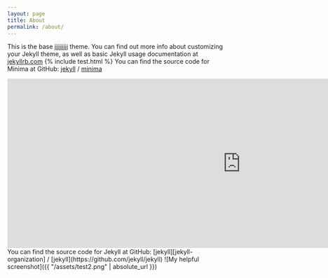 ```yaml
---
layout: page
title: About
permalink: /about/
---
```


This is the base jjjjjjjjj theme. You can find out more info about customizing your Jekyll theme, as well as basic Jekyll usage documentation at [jekyllrb.com](https://jekyllrb.com/)
{% include test.html %}
You can find the source code for Minima at GitHub:
[jekyll][jekyll-organization] /
[minima](https://github.com/jekyll/minima)
<iframe src="https://h5p.org/h5p/embed/162303" width="1064" height="387" frameborder="0" allowfullscreen="allowfullscreen"></iframe><script src="https://h5p.org/sites/all/modules/h5p/library/js/h5p-resizer.js" charset="UTF-8"></script>
You can find the source code for Jekyll at GitHub:
[jekyll][jekyll-organization] /
[jekyll](https://github.com/jekyll/jekyll)
![My helpful screenshot]({{ "/assets/test2.png" | absolute_url }})


[jekyll-organization]: https://github.com/jekyll


